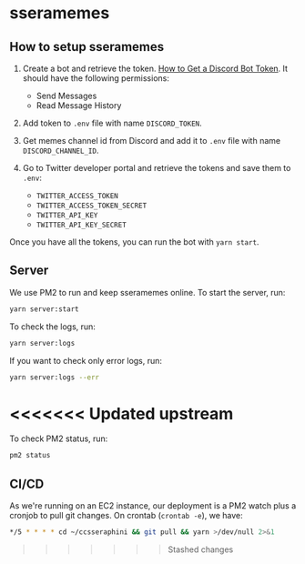 # sseramemes

## How to setup sseramemes

1. Create a bot and retrieve the token. [How to Get a Discord Bot Token](https://www.writebots.com/discord-bot-token/). It should have the following permissions:

   - Send Messages
   - Read Message History

1. Add token to `.env` file with name `DISCORD_TOKEN`.

1. Get memes channel id from Discord and add it to `.env` file with name `DISCORD_CHANNEL_ID`.

1. Go to Twitter developer portal and retrieve the tokens and save them to `.env`:
   - `TWITTER_ACCESS_TOKEN`
   - `TWITTER_ACCESS_TOKEN_SECRET`
   - `TWITTER_API_KEY`
   - `TWITTER_API_KEY_SECRET`

Once you have all the tokens, you can run the bot with `yarn start`.

## Server

We use PM2 to run and keep sseramemes online. To start the server, run:

```bash
yarn server:start
```

To check the logs, run:

```bash
yarn server:logs
```

If you want to check only error logs, run:

```bash
yarn server:logs --err
```

# <<<<<<< Updated upstream

To check PM2 status, run:

```bash
pm2 status
```

## CI/CD

As we're running on an EC2 instance, our deployment is a PM2 watch plus a cronjob to pull git changes. On crontab (`crontab -e`), we have:

```bash
*/5 * * * * cd ~/ccsseraphini && git pull && yarn >/dev/null 2>&1
```

> > > > > > > Stashed changes
